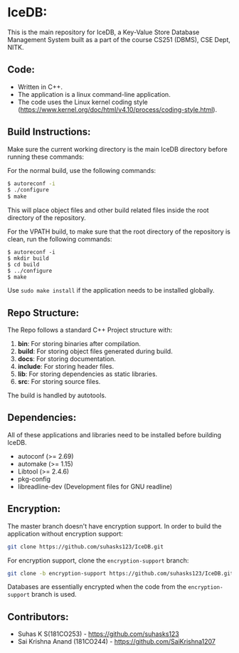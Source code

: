 # IceDB:
This is the main repository for IceDB, a Key-Value Store Database Management System built as a part of the course CS251 (DBMS), CSE Dept, NITK.

## Code:
- Written in C++.
- The application is a linux command-line application.
- The code uses the Linux kernel coding style (https://www.kernel.org/doc/html/v4.10/process/coding-style.html).

## Build Instructions:
Make sure the current working directory is the main IceDB directory before running these commands:

For the normal build, use the following commands:

```bash
$ autoreconf -i
$ ./configure
$ make
```
This will place object files and other build related files inside the root directory of the repository.

For the VPATH build, to make sure that the root directory of the repository is clean, run the following commands:

```
$ autoreconf -i
$ mkdir build
$ cd build
$ ../configure
$ make
```

Use `sudo make install` if the application needs to be installed globally.

## Repo Structure:
The Repo follows a standard C++ Project structure with:
1. **bin**: For storing binaries after compilation.
2. **build**: For storing object files generated during build.
3. **docs**: For storing documentation.
4. **include**: For storing header files.
5. **lib**: For storing dependencies as static libraries.
6. **src**: For storing source files.

The build is handled by autotools.

## Dependencies:

All of these applications and libraries need to be installed before building IceDB.
- autoconf (>= 2.69)
- automake (>= 1.15)
- Libtool (>= 2.4.6)
- pkg-config
- libreadline-dev (Development files for GNU readline)

## Encryption:
The master branch doesn't have encryption support. In order to build the application without encryption support:
```bash
git clone https://github.com/suhasks123/IceDB.git
```

For encryption support, clone the `encryption-support` branch:
```bash
git clone -b encryption-support https://github.com/suhasks123/IceDB.git
```

Databases are essentially encrypted when the code from the `encryption-support` branch is used.

## Contributors:
- Suhas K S(181CO253) - https://github.com/suhasks123
- Sai Krishna Anand (181CO244) - https://github.com/SaiKrishna1207
